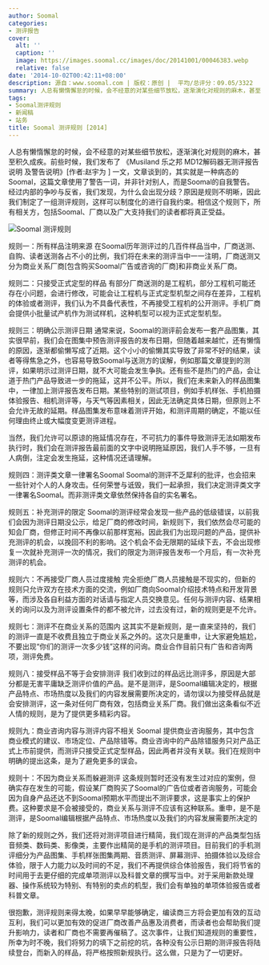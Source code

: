 ```yaml
---
author: Soomal
categories:
- 测评报告
cover:
  alt: ''
  caption: ''
  image: https://images.soomal.cc/images/doc/20141001/00046383.webp
  relative: false
date: '2014-10-02T00:42:11+08:00'
description: 源自：www.soomal.com | 版权：原创 |  平均/总评分：09.05/3322
summary: 人总有懒惰懈怠的时候，会不经意的对某些细节放松，逐渐演化对规则的麻木，甚至积久成疾。前些时候，我们发布了《MD12解码器无测评报告说明 及警告说明》一文，文章谈到的，其实就是一种病态的Soomal，这篇文章使用了警告一词，并非针对别人，而是Soomal的自我警告。经过内部的争吵与反省，我们发现，为什么会出现分歧？原因是规则不明晰
tags:
- Soomal测评规则
- 新闻稿
- 站务
title: Soomal 测评规则 [2014]
---
```


人总有懒惰懈怠的时候，会不经意的对某些细节放松，逐渐演化对规则的麻木，甚至积久成疾。前些时候，我们发布了 《Musiland 乐之邦 MD12解码器无测评报告说明 及警告说明》[作者:赵宇为 ]
一文，文章谈到的，其实就是一种病态的Soomal，这篇文章使用了警告一词，并非针对别人，而是Soomal的自我警告。经过内部的争吵与反省，我们发现，为什么会出现分歧？原因是规则不明晰，因此我们制定了一组测评规则，这样可以制度化的进行自我约束。相信这个规则下，所有相关方，包括Soomal、厂商以及广大支持我们的读者都将真正受益。

![Soomal 测评规则](https://images.soomal.cc/images/doc/20141001/00046383.webp)




规则一：所有样品注明来源
在Soomal历年测评过的几百件样品当中，厂商送测、自购、读者送测各占不小的比例，我们将在未来的测评当中一一注明，厂商送测又分为商业关系厂商[包含购买Soomal广告或咨询的厂商]和非商业关系厂商。

规则二：只接受正式定型的样品
有部分厂商送测的是工程机，部分工程机可能还存在小问题，会进行修改，可能会让工程机与正式定型机型之间存在差异，工程机的体验或者测评，我们认为不具备代表性，不再接受工程机的公开测评。手机厂商会提供小批量试产机作为测试样机，这种机型可以视为正式定型机型。

规则三：明确公示测评日期
通常来说，Soomal的测评前会发布一套产品图集，其实很早前，我们会在图集中预告测评报告的发布日期，但随着越来越忙，还有懒惰的原因，逐渐都偷懒写成了近期。这个小小的偷懒其实导致了非常不好的结果，读者等得焦急之外，也容易导致Soomal与送测方的误解，例如那篇文章提到的测评，如果明示过测评日期，就不大可能会发生争执。还有些不是热门的产品，会让道于热门产品导致进一步的拖延，这并不公平。所以，我们在未来新入的样品图集中，一律加上测评报告发布日期。某些特别的测试项目，例如手机样张、手机拍摄体验报告、相机测评等，与天气等因素相关，因此无法确定具体日期，但原则上不会允许无故的延期。样品图集发布意味着测评开始，和测评周期的确定，不能以任何理由终止或大幅度变更测评进程。

当然，我们允许可以原谅的拖延情况存在，不可抗力的事件导致测评无法如期发布执行时，我们会在测评报告最前面的文字中说明拖延原因，我们人手不够，一旦有人病倒，注定会发生拖延，这种情况还请理解。

规则四：测评类文章一律署名Soomal
Soomal的测评不乏犀利的批评，也会招来一些针对个人的人身攻击。任何荣誉与诋毁，我们一起承担，我们决定测评类文字一律署名Soomal。而非测评类文章依然保持各自的实名署名。

规则五：补充测评的限定
Soomal的测评经常会发现一些产品的低级错误，以前我们会因为测评日期没公示，给足厂商的修改时间，新规则下，我们依然会尽可能的知会厂商，但修正时间不再像以前那样宽裕。因此我们为出现问题的产品，提供补充测评的机会，以挽回不利的影响。这个机会不会无限期的延续下去，不会出现修复一次就补充测评一次的情况，我们的限定为测评报告发布一个月后，有一次补充测评的机会。

规则六：不再接受厂商人员过度接触
完全拒绝厂商人员接触是不现实的，但新的规则只允许双方在技术方面的交流，例如厂商向Soomal介绍技术特点和开发背景等，而涉及各自利益方面的对话请与指定人员交换意见。任何与测评内容、结果相关的询问以及为测评设置条件的都不被允许，过去没有过，新的规则更是不允许。

规则七：测评不在商业关系的范围内
这其实不是新规则，是一直来坚持的，我们的测评一直是不收费且独立于商业关系之外的。这次只是重申，让大家避免尴尬，不要出现“你们的测评一次多少钱”这样的问询。商业合作目前只有广告和咨询两项，测评免费。

规则八：接受样品不等于会安排测评
我们收到过的样品远比测评多，原因是大部分都是无害平庸缺乏测评价值的产品。是不是测评，是Soomal编辑决定的，根据产品特点、市场热度以及我们的内容发展需要所决定的，请勿误以为接受样品就是会安排测评，这一条对任何厂商有效，包括商业关系厂商。我们做出这条看似不近人情的规则，是为了提供更多精彩内容。

规则九：商业咨询内容与测评内容不相关
Soomal 提供商业咨询服务，其中包含商业模式的建议、市场定位、产品除错等。商业咨询中的产品除错服务只对产品正式上市前提供，而测评只接受正式定型样品，因此两者并没有关联。我们在规则中明确的提出这条，是为了避免更多的误会。

规则十：不因为商业关系而躲避测评
这条规则暂时还没有发生过对应的案例，但确实存在发生的可能，假设某厂商购买了Soomal的广告位或者咨询服务，可能会因为自身产品还达不到Soomal预期水平而提出不测评要求，这是事实上的保护费。这种要求是不会被接受的，商业关系与测评不应该有这种联系。重申，是不是测评，是Soomal编辑根据产品特点、市场热度以及我们的内容发展需要所决定的

除了新的规则之外，我们还将对测评项目进行精简，我们现在测评的产品类型包括音频类、数码类、影像类，主要作出精简的是手机的测评项目。目前我们的手机测评细分为产品图集、手机样张图集两期、音质测评、屏幕测评、拍摄体验以及综合体验，限于人力能力以及时间的不足，我们不再提供综合体验报告，我们将节省的时间用于去更仔细的完成单项测评以及科普文章的撰写当中。对于采用新款处理器、操作系统较为特别、有特别的卖点的机型，我们会有单独的单项体验报告或者科普文章。

很抱歉，测评规则来得太晚，如果早早能够确定，编读商三方将会更加有效的互动互利，我们可以更加有效的促进厂商改善产品惠及消费者，而读者也会帮助我们提升影响力，读者和厂商也不需要再催稿了。这次事件，让我们知道规则的重要性，所幸为时不晚，我们将努力的填下之前挖的坑，各种没有公示日期的测评报告将陆续登台，而新入的样品，将严格按照新规执行。这么做，只是为了一切更好。